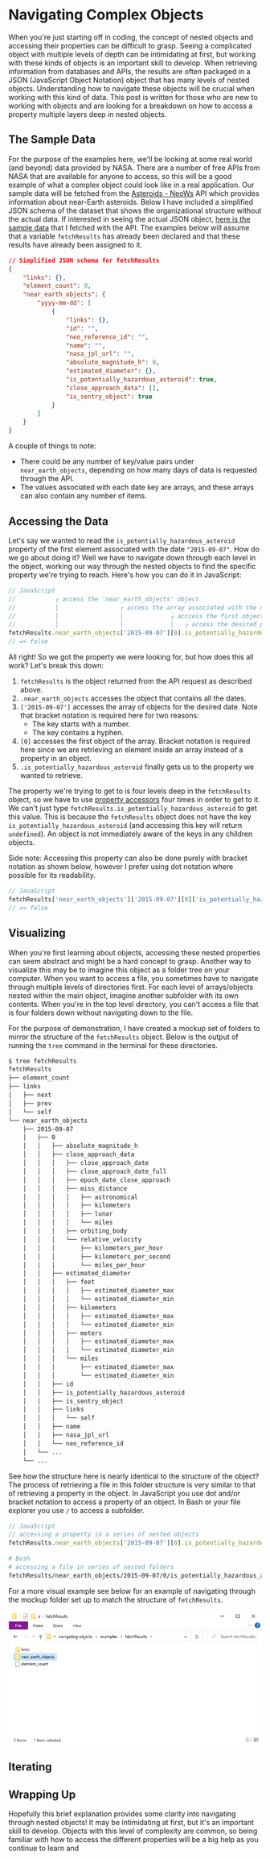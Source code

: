 # Navigating Complex Objects

When you're just starting off in coding, the concept of nested objects and accessing their properties can be difficult to grasp. Seeing a complicated object with multiple levels of depth can be intimidating at first, but working with these kinds of objects is an important skill to develop. When retrieving information from databases and APIs, the results are often packaged in a JSON (JavaScript Object Notation) object that has many levels of nested objects. Understanding how to navigate these objects will be crucial when working with this kind of data. This post is written for those who are new to working with objects and are looking for a breakdown on how to access a property multiple layers deep in nested objects.

## The Sample Data

For the purpose of the examples here, we'll be looking at some real world (and beyond) data provided by NASA. There are a number of free APIs from NASA that are available for anyone to access, so this will be a good example of what a complex object could look like in a real application. Our sample data will be fetched from the [Asteroids - NeoWs](https://api.nasa.gov/#asteroids-neows) API which provides information about near-Earth asteroids. Below I have included a simplified JSON schema of the dataset that shows the organizational structure without the actual data. If interested in seeing the actual JSON object, [here is the sample data](./sample-data.json) that I fetched with the API. The examples below will assume that a variable `fetchResults` has already been declared and that these results have already been assigned to it.

```json
// Simplified JSON schema for fetchResults
{
	"links": {},
	"element_count": 0,
	"near_earth_objects": {
		"yyyy-mm-dd": [
			{
				"links": {},
				"id": "",
				"neo_reference_id": "",
				"name": "",
				"nasa_jpl_url": "",
				"absolute_magnitude_h": 0,
				"estimated_diameter": {},
				"is_potentially_hazardous_asteroid": true,
				"close_approach_data": [],
				"is_sentry_object": true
			}
		]
	}
}
```

A couple of things to note:
- There could be any number of key/value pairs under `near_earth_objects`, depending on how many days of data is requested through the API.
- The values associated with each date key are arrays, and these arrays can also contain any number of items.

## Accessing the Data

Let's say we wanted to read the `is_potentially_hazardous_asteroid` property of the first element associated with the date `"2015-09-07"`. How do we go about doing it? Well we have to navigate down through each level in the object, working our way through the nested objects to find the specific property we're trying to reach. Here's how you can do it in JavaScript:

```jsx
// JavaScript
//           ┌ access the 'near_earth_objects' object
//           │                 ┌ access the array associated with the desired date
//           │                 │             ┌ acccess the first object in the array
//           │                 │             │   ┌ access the desired property
fetchResults.near_earth_objects['2015-09-07'][0].is_potentially_hazardous_asteroid;
// => false
```

All right! So we got the property we were looking for, but how does this all work? Let's break this down:
1. `fetchResults` is the object returned from the API request as described above.
1. `.near_earth_objects` accesses the object that contains all the dates.
1. `['2015-09-07']` accesses the array of objects for the desired date. Note that bracket notation is required here for two reasons:
	- The key starts with a number.
	- The key contains a hyphen.
1. `[0]` accesses the first object of the array. Bracket notation is required here since we are retrieving an element inside an array instead of a property in an object.
1. `.is_potentially_hazardous_asteroid` finally gets us to the property we wanted to retrieve.

The property we're trying to get to is four levels deep in the `fetchResults` object, so we have to use [property accessors](https://developer.mozilla.org/en-US/docs/Web/JavaScript/Reference/Operators/Property_accessors) four times in order to get to it. We can't just type `fetchResults.is_potentially_hazardous_asteroid` to get this value. This is because the `fetchResults` object does not have the key `is_potentially_hazardous_asteroid` (and accessing this key will return `undefined`). An object is not immediately aware of the keys in any children objects. 

Side note: Accessing this property can also be done purely with bracket notation as shown below, however I prefer using dot notation where possible for its readability.

```jsx
// JavaScript
fetchResults['near_earth_objects']['2015-09-07'][0]['is_potentially_hazardous_asteroid'];
// => false
```

## Visualizing

When you're first learning about objects, accessing these nested properties can seem abstract and might be a hard concept to grasp. Another way to visualize this may be to imagine this object as a folder tree on your computer. When you want to access a file, you sometimes have to navigate through multiple levels of directories first. For each level of arrays/objects nested within the main object, imagine another subfolder with its own contents. When you're in the top level directory, you can't access a file that is four folders down without navigating down to the file. 

For the purpose of demonstration, I have created a mockup set of folders to mirror the structure of the `fetchResults` object. Below is the output of running the `tree` command in the terminal for these directories. 
```Bash
$ tree fetchResults
fetchResults
├── element_count
├── links
│   ├── next
│   ├── prev
│   └── self
└── near_earth_objects
    ├── 2015-09-07
    │   ├── 0
    │   │   ├── absolute_magnitude_h
    │   │   ├── close_approach_data
    │   │   │   ├── close_approach_date
    │   │   │   ├── close_approach_date_full
    │   │   │   ├── epoch_date_close_approach
    │   │   │   ├── miss_distance
    │   │   │   │   ├── astronomical
    │   │   │   │   ├── kilometers
    │   │   │   │   ├── lunar
    │   │   │   │   └── miles
    │   │   │   ├── orbiting_body
    │   │   │   └── relative_velocity
    │   │   │       ├── kilometers_per_hour
    │   │   │       ├── kilometers_per_second
    │   │   │       └── miles_per_hour
    │   │   ├── estimated_diameter
    │   │   │   ├── feet
    │   │   │   │   ├── estimated_diameter_max
    │   │   │   │   └── estimated_diameter_min
    │   │   │   ├── kilometers
    │   │   │   │   ├── estimated_diameter_max
    │   │   │   │   └── estimated_diameter_min
    │   │   │   ├── meters
    │   │   │   │   ├── estimated_diameter_max
    │   │   │   │   └── estimated_diameter_min
    │   │   │   └── miles
    │   │   │       ├── estimated_diameter_max
    │   │   │       └── estimated_diameter_min
    │   │   ├── id
    │   │   ├── is_potentially_hazardous_asteroid
    │   │   ├── is_sentry_object
    │   │   ├── links
    │   │   │   └── self
    │   │   ├── name
    │   │   ├── nasa_jpl_url
    │   │   └── neo_reference_id
    │   └── ...
    └── ...
```

See how the structure here is nearly identical to the structure of the object? The process of retrieving a file in this folder structure is very similar to that of retrieving a property in the object. In JavaScript you use dot and/or bracket notation to access a property of an object. In Bash or your file explorer you use `/` to access a subfolder.

```jsx
// JavaScript
// accessing a property in a series of nested objects
fetchResults.near_earth_objects['2015-09-07'][0].is_potentially_hazardous_asteroid;
```

```bash
# Bash
# accessing a file in series of nested folders
fetchResults/near_earth_objects/2015-09-07/0/is_potentially_hazardous_asteroid
```

For a more visual example see below for an example of navigating through the mockup folder set up to match the structure of `fetchResults`.

![Screenshot of a directory](./images/directory-example.gif )

## Iterating


## Wrapping Up

Hopefully this brief explanation provides some clarity into navigating through nested objects! It may be intimidating at first, but it's an important skill to develop. Objects with this level of complexity are common, so being familiar with how to access the different properties will be a big help as you continue to learn and